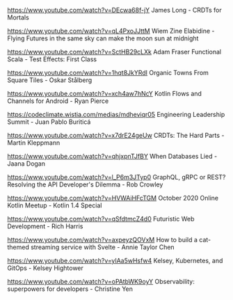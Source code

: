 https://www.youtube.com/watch?v=DEcwa68f-jY James Long - CRDTs for Mortals

https://www.youtube.com/watch?v=qL4PxoJJttM Wiem Zine Elabidine - Flying Futures in the same sky can make the moon sun at midnight

https://www.youtube.com/watch?v=SctHB29cLXk Adam Fraser Functional Scala - Test Effects: First Class

https://www.youtube.com/watch?v=1hqt8JkYRdI Organic Towns From Square Tiles - Oskar Stålberg

https://www.youtube.com/watch?v=xch4aw7hNcY Kotlin Flows and Channels for Android - Ryan Pierce

https://codeclimate.wistia.com/medias/mdheviqr05 Engineering Leadership Summit - Juan Pablo Buriticá

https://www.youtube.com/watch?v=x7drE24geUw CRDTs: The Hard Parts - Martin Kleppmann

https://www.youtube.com/watch?v=qhjxpnTJfBY When Databases Lied - Jaana Dogan 

https://www.youtube.com/watch?v=l_P6m3JTyp0 GraphQL, gRPC or REST? Resolving the API Developer's Dilemma - Rob Crowley

https://www.youtube.com/watch?v=HVWAiHFcTGM October 2020 Online Kotlin Meetup - Kotlin 1.4 Special 

https://www.youtube.com/watch?v=qSfdtmcZ4d0 Futuristic Web Development - Rich Harris

https://www.youtube.com/watch?v=axpeyzQOVxM How to build a cat-themed streaming service with Svelte - Annie Taylor Chen

https://www.youtube.com/watch?v=yIAa5wHsfw4 Kelsey, Kubernetes, and GitOps - Kelsey Hightower

https://www.youtube.com/watch?v=oPAtbWK9oyY Observability: superpowers for developers - Christine Yen


